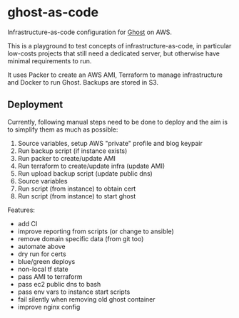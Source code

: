 # ghost-as-code

Infrastructure-as-code configuration for [Ghost](https://ghost.org/) on AWS.

This is a playground to test concepts of infrastructure-as-code, in particular
low-costs projects that still need a dedicated server, but otherwise have minimal
requirements to run.

It uses Packer to create an AWS AMI, Terraform to manage infrastructure and Docker to run Ghost.
Backups are stored in S3.

## Deployment

Currently, following manual steps need to be done to deploy and the aim is to simplify them as much as possible:

1.  Source variables, setup AWS "private" profile and blog keypair
2.  Run backup script (if instance exists)
3.  Run packer to create/update AMI
4.  Run terraform to create/update infra (update AMI)
5.  Run upload backup script (update public dns)
6.  Source variables
7.  Run script (from instance) to obtain cert
8.  Run script (from instance) to start ghost

Features:

- add CI
- improve reporting from scripts (or change to ansible)
- remove domain specific data (from git too)
- automate above
- dry run for certs
- blue/green deploys
- non-local tf state
- pass AMI to terraform
- pass ec2 public dns to bash
- pass env vars to instance start scripts
- fail silently when removing old ghost container
- improve nginx config
